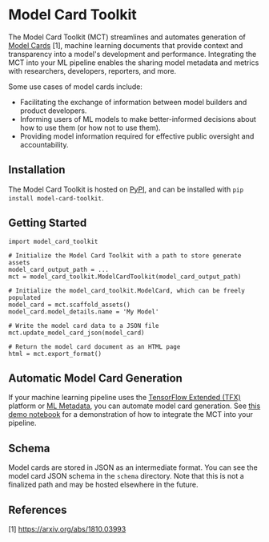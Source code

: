 # Model Card Toolkit

The Model Card Toolkit (MCT) streamlines and automates generation of [Model Cards](https://modelcards.withgoogle.com/about) [1], machine learning documents that provide context and transparency into a model's development and performance. Integrating the MCT into your ML pipeline enables the sharing model metadata and metrics with researchers, developers, reporters, and more.

Some use cases of model cards include:

* Facilitating the exchange of information between model builders and product developers.
* Informing users of ML models to make better-informed decisions about how to use them (or how not to use them).
* Providing model information required for effective public oversight and accountability.

## Installation

The Model Card Toolkit is hosted on [PyPI](https://pypi.org/project/model-card-toolkit/), and can be installed with `pip install model-card-toolkit`.

## Getting Started

    import model_card_toolkit

    # Initialize the Model Card Toolkit with a path to store generate assets
    model_card_output_path = ...
    mct = model_card_toolkit.ModelCardToolkit(model_card_output_path)

    # Initialize the model_card_toolkit.ModelCard, which can be freely populated
    model_card = mct.scaffold_assets()
    model_card.model_details.name = 'My Model'

    # Write the model card data to a JSON file
    mct.update_model_card_json(model_card)

    # Return the model card document as an HTML page
    html = mct.export_format()

## Automatic Model Card Generation

If your machine learning pipeline uses the [TensorFlow Extended (TFX)](https://www.tensorflow.org/tfx) platform or [ML
Metadata](https://www.tensorflow.org/tfx/guide/mlmd), you can automate model card generation. See [this demo
notebook](documentation/examples/MLMD_Model_Card_Toolkit_Demo.ipynb) for a demonstration of how to integrate the MCT
into your pipeline.

## Schema

Model cards are stored in JSON as an intermediate format. You can see the model card JSON schema in the `schema` directory. Note that this is not a finalized path and may be hosted elsewhere in the future.

## References

[1] https://arxiv.org/abs/1810.03993
